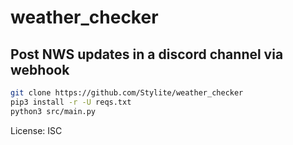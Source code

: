 # weather_checker
## Post NWS updates in a discord channel via webhook

```bash
git clone https://github.com/Stylite/weather_checker
pip3 install -r -U reqs.txt
python3 src/main.py
```

License: ISC